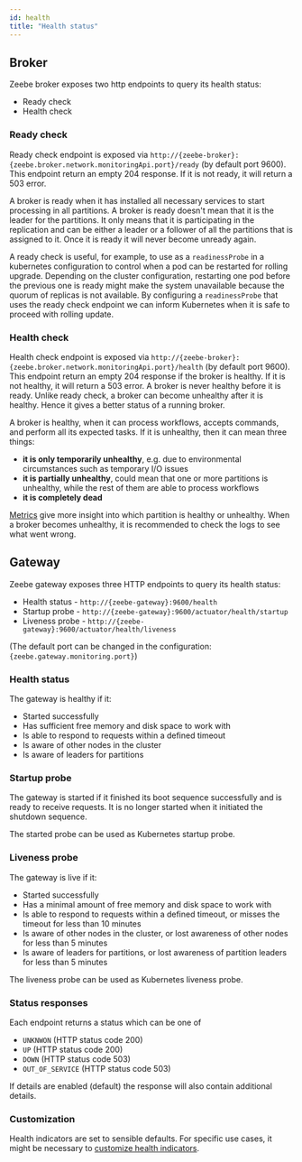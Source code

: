 ```yaml
---
id: health
title: "Health status"
---
```


## Broker

Zeebe broker exposes two http endpoints to query its health status:

- Ready check
- Health check

### Ready check

Ready check endpoint is exposed via `http://{zeebe-broker}:{zeebe.broker.network.monitoringApi.port}/ready` (by default port 9600).
This endpoint return an empty 204 response. If it is not ready, it will return a 503 error.

A broker is ready when it has installed all necessary services to start processing in all partitions.
A broker is ready doesn't mean that it is the leader for the partitions.
It only means that it is participating in the replication and can be either a leader or a follower of all the partitions that is assigned to it.
Once it is ready it will never become unready again.

A ready check is useful, for example, to use as a `readinessProbe` in a kubernetes configuration to control when a pod can be restarted for rolling upgrade.
Depending on the cluster configuration, restarting one pod before the previous one is ready might make the system unavailable because the quorum of replicas is not available.
By configuring a `readinessProbe` that uses the ready check endpoint we can inform Kubernetes when it is safe to proceed with rolling update.

### Health check

Health check endpoint is exposed via `http://{zeebe-broker}:{zeebe.broker.network.monitoringApi.port}/health` (by default port 9600).
This endpoint return an empty 204 response if the broker is healthy. If it is not healthy, it will return a 503 error.
A broker is never healthy before it is ready.
Unlike ready check, a broker can become unhealthy after it is healthy.
Hence it gives a better status of a running broker.

A broker is healthy, when it can process workflows, accepts commands, and perform all its expected tasks.
If it is unhealthy, then it can mean three things:

- **it is only temporarily unhealthy**, e.g. due to environmental circumstances such as temporary I/O issues
- **it is partially unhealthy**, could mean that one or more partitions is unhealthy, while the rest of them are able to process workflows
- **it is completely dead**

[Metrics](metrics.md) give more insight into which partition is healthy or unhealthy.
When a broker becomes unhealthy, it is recommended to check the logs to see what went wrong.

## Gateway

Zeebe gateway exposes three HTTP endpoints to query its health status:

- Health status - `http://{zeebe-gateway}:9600/health`
- Startup probe - `http://{zeebe-gateway}:9600/actuator/health/startup`
- Liveness probe - `http://{zeebe-gateway}:9600/actuator/health/liveness`

(The default port can be changed in the configuration: `{zeebe.gateway.monitoring.port}`)

### Health status

The gateway is healthy if it:

- Started successfully
- Has sufficient free memory and disk space to work with
- Is able to respond to requests within a defined timeout
- Is aware of other nodes in the cluster
- Is aware of leaders for partitions

### Startup probe

The gateway is started if it finished its boot sequence successfully and is ready to receive requests. It is no longer started when it initiated the shutdown sequence.

The started probe can be used as Kubernetes startup probe.

### Liveness probe

The gateway is live if it:

- Started successfully
- Has a minimal amount of free memory and disk space to work with
- Is able to respond to requests within a defined timeout, or misses the timeout for less than 10 minutes
- Is aware of other nodes in the cluster, or lost awareness of other nodes for less than 5 minutes
- Is aware of leaders for partitions, or lost awareness of partition leaders for less than 5 minutes

The liveness probe can be used as Kubernetes liveness probe.

### Status responses

Each endpoint returns a status which can be one of

- `UNKNWON` (HTTP status code 200)
- `UP` (HTTP status code 200)
- `DOWN` (HTTP status code 503)
- `OUT_OF_SERVICE` (HTTP status code 503)

If details are enabled (default) the response will also contain additional details.

### Customization

Health indicators are set to sensible defaults. For specific use cases, it might be necessary to [customize health indicators](../configuration/gateway-health-probes.md).
